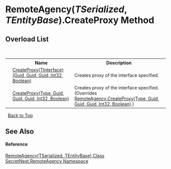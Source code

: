 # RemoteAgency(*TSerialized*, *TEntityBase*).CreateProxy Method 
 


## Overload List
&nbsp;<table><tr><th></th><th>Name</th><th>Description</th></tr><tr><td>![Public method](media/pubmethod.gif "Public method")</td><td><a href="M_SecretNest_RemoteAgency_RemoteAgency_2_CreateProxy__1">CreateProxy(TInterface)(Guid, Guid, Guid, Int32, Boolean)</a></td><td>
Creates proxy of the interface specified.</td></tr><tr><td>![Public method](media/pubmethod.gif "Public method")</td><td><a href="M_SecretNest_RemoteAgency_RemoteAgency_2_CreateProxy">CreateProxy(Type, Guid, Guid, Guid, Int32, Boolean)</a></td><td>
Creates proxy of the interface specified.
 (Overrides <a href="M_SecretNest_RemoteAgency_RemoteAgency_CreateProxy">RemoteAgency.CreateProxy(Type, Guid, Guid, Guid, Int32, Boolean)</a>.)</td></tr></table>&nbsp;
<a href="#remoteagency(*tserialized*,-*tentitybase*).createproxy-method">Back to Top</a>

## See Also


#### Reference
<a href="T_SecretNest_RemoteAgency_RemoteAgency_2">RemoteAgency(TSerialized, TEntityBase) Class</a><br /><a href="N_SecretNest_RemoteAgency">SecretNest.RemoteAgency Namespace</a><br />